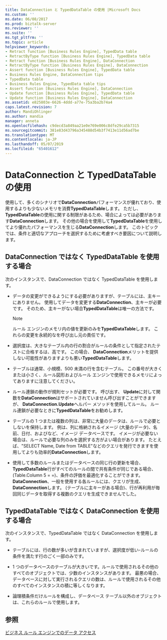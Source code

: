 ```yaml
---
title: DataConnection と TypedDataTable の使用 |Microsoft Docs
ms.custom: ''
ms.date: 06/08/2017
ms.prod: biztalk-server
ms.reviewer: ''
ms.suite: ''
ms.tgt_pltfrm: ''
ms.topic: article
helpviewer_keywords:
- Retract function [Business Rules Engine], TypedData table
- RetractByType function [Business Rules Engine], TypedData table
- Retract function [Business Rules Engine], DataConnection
- RetractByType function [Business Rules Engine], DataConnection
- Assert function [Business Rules Engine], TypedData table
- Business Rules Engine, DataConnection tips
- TypedData table
- Business Rules Engine, TypedData table tips
- Assert function [Business Rules Engine], DataConnection
- Update function [Business Rules Engine], TypedData table
- Update function [Business Rules Engine], DataConnection
ms.assetid: e825803e-6626-4ddd-a77e-75a3ba2b74a4
caps.latest.revision: 7
author: MandiOhlinger
ms.author: mandia
manager: anneta
ms.openlocfilehash: c9decd3a849aa21e0e769e006c8dfe29ca5b7315
ms.sourcegitcommit: 381e83d43796a345488d54b3f7413e11d56ad7be
ms.translationtype: MT
ms.contentlocale: ja-JP
ms.lasthandoff: 05/07/2019
ms.locfileid: "65401612"
---
```

# <a name="using-dataconnection-and-typeddatatable"></a>DataConnection と TypedDataTable の使用
使用して、多くのシナリオで**DataConnection**パフォーマンスが優れており、使用するよりも少ないメモリを消費**TypedDataTable**します。 ただし、 **TypedDataTable**の使用に関する制限があるため、場合によっては必要があります**DataConnection**します。 その他の場合を使用して**TypedDataTable**を使用してより優れたパフォーマンスを生じる**DataConnection**します。 このトピックでは、条件と適切なアプローチを選択するために考慮すべき要因について説明します。  
  
## <a name="when-to-use-typeddatatable-instead-of-dataconnection"></a>DataConnection ではなく TypedDataTable を使用する場合  
 次のインスタンスで、DataConnection ではなく TypedDataTable を使用します。  
  
-   データの変更ができるようにする必要がありますが、テーブルには、主キーにありません。 使用してデータを変更する**DataConnection**、主キーが必要です。 そのため、主キーがない場合**TypedDataTable**は唯一の方法です。  
  
    > [!NOTE]
    >  ルール エンジンのメモリ内の値を更新のみを**TypedDataTable**します。 これらの変更を永続的なを呼び出し元の責任です。  
  
-   選択度は、大きなテーブル内の行の割合がルールの条件として指定されたテストに合格するは、高です。 この場合、 **DataConnection**メリットを提供しない可能性がありますよりも悪い**TypedDataTable**します。  
  
-   テーブルは通常、小規模、500 未満の行を含むテーブル。 この番号が大きくまたは小さく、ルール図形およびルール エンジンで使用できるメモリによってありますに注意してください。  
  
-   ルール連鎖の動作が規則セットが必要です。 呼び出す、 **Update**に対して関数を**DataConnection**はサポートされていません呼び出すことができますが、 **DataConnection.Update**ヘルパー メソッドを使用してルール。 ルール連鎖が必要なときに**TypedDataTable**をお勧めします。  
  
-   テーブルの 1 つまたは複数の列は、非常に大量のデータは、ルールで必要としないを保持します。 例は、列に格納されるイメージ (大量のデータ)、名前、日付、およびなど、イメージ データベースです。 イメージが必要ない場合は、ルールで必要な列のみを選択する方がよい場合があります。 たとえば、"SELECT Name, Date from TABLE"などのクエリを発行できますを使用してよりも効率的**DataConnection**します。  
  
-   使用して多数のルールまたはデータベースの同じ行の更新を場合、 **TypedDataTable**行がすべてのルールの間で共有条件が同じである場合、(Table.Column 5 = =)、条件の評価を最適化することができます。 **DataConnection**、一般を使用する各ルールには、クエリが生成、 **DataConnection**します。 (テーブルに主キーがある場合)、行が再利用が毎回同じデータを取得する複数のクエリを生成できませんでした。  
  
## <a name="when-to-use-dataconnection-instead-of-typeddatatable"></a>TypedDataTable ではなく DataConnection を使用する場合  
 次のインスタンスで、TypedDataTable ではなく DataConnection を使用します。  
  
-   テーブルには、行の数が多いが含まれていますが、選択度が低い-ルールの条件を満たす行のごく一部のみです。  
  
-   1 つのデータベースのテーブルが大きいです。ルールで使用されるその他のすべてのオブジェクトでは、少数のインスタンスがあります。 最悪の場合、データベースに対して実行されるクエリの数は、ルールで使用されるその他のすべてのインスタンスの積に等しくなります。  
  
-   論理積条件だけルールを構成し、データベース テーブル以外のオブジェクトは、これらのルールで使用します。  
  
## <a name="see-also"></a>参照  
 [ビジネス ルール エンジンでのデータ アクセス](../core/data-access-in-the-business-rule-engine.md)